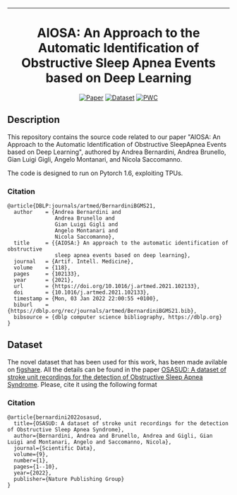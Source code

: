 ---

<div align="center">  
  
# AIOSA: An Approach to the Automatic Identification of Obstructive Sleep Apnea Events based on Deep Learning     
[![Paper](https://img.shields.io/badge/Paper-Artificial%20Intelligence%20in%20Medicine-orange)](https://www.sciencedirect.com/science/article/pii/S0933365721001263)
[![Dataset](https://img.shields.io/badge/Dataset-Nature%20Scientific%20Data-red)](https://doi.org/10.1038/s41597-022-01272-y)
[![PWC](https://img.shields.io/endpoint.svg?url=https://paperswithcode.com/badge/aiosa-an-approach-to-the-automatic/sleep-apnea-detection-on-apnea-ecg)](https://paperswithcode.com/sota/sleep-apnea-detection-on-apnea-ecg?p=aiosa-an-approach-to-the-automatic)
  
</div>

## Description   
This repository contains the source code related to our paper "AIOSA: An Approach to the Automatic Identification of Obstructive SleepApnea Events based on Deep Learning", authored by Andrea Bernardini, Andrea Brunello, Gian Luigi Gigli, Angelo Montanari, and Nicola Saccomanno.

The code is designed to run on Pytorch 1.6, exploiting TPUs.   


### Citation   
```
@article{DBLP:journals/artmed/BernardiniBGMS21,
  author    = {Andrea Bernardini and
               Andrea Brunello and
               Gian Luigi Gigli and
               Angelo Montanari and
               Nicola Saccomanno},
  title     = {{AIOSA:} An approach to the automatic identification of obstructive
               sleep apnea events based on deep learning},
  journal   = {Artif. Intell. Medicine},
  volume    = {118},
  pages     = {102133},
  year      = {2021},
  url       = {https://doi.org/10.1016/j.artmed.2021.102133},
  doi       = {10.1016/j.artmed.2021.102133},
  timestamp = {Mon, 03 Jan 2022 22:00:55 +0100},
  biburl    = {https://dblp.org/rec/journals/artmed/BernardiniBGMS21.bib},
  bibsource = {dblp computer science bibliography, https://dblp.org}
}
```   

## Dataset

The novel dataset that has been used for this work, has been made avilable on [figshare](https://doi.org/10.6084/m9.figshare.c.5630890.v1). All the details can be found in the paper [OSASUD: A dataset of stroke unit recordings for the detection of Obstructive Sleep Apnea Syndrome](https://doi.org/10.1038/s41597-022-01272-y). Please, cite it using the following format

### Citation
```
@article{bernardini2022osasud,
  title={OSASUD: A dataset of stroke unit recordings for the detection of Obstructive Sleep Apnea Syndrome},
  author={Bernardini, Andrea and Brunello, Andrea and Gigli, Gian Luigi and Montanari, Angelo and Saccomanno, Nicola},
  journal={Scientific Data},
  volume={9},
  number={1},
  pages={1--10},
  year={2022},
  publisher={Nature Publishing Group}
}
```   
